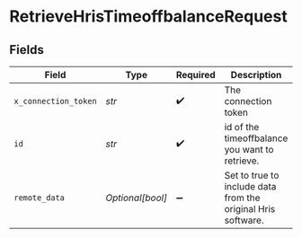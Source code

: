 # RetrieveHrisTimeoffbalanceRequest


## Fields

| Field                                                        | Type                                                         | Required                                                     | Description                                                  |
| ------------------------------------------------------------ | ------------------------------------------------------------ | ------------------------------------------------------------ | ------------------------------------------------------------ |
| `x_connection_token`                                         | *str*                                                        | :heavy_check_mark:                                           | The connection token                                         |
| `id`                                                         | *str*                                                        | :heavy_check_mark:                                           | id of the timeoffbalance you want to retrieve.               |
| `remote_data`                                                | *Optional[bool]*                                             | :heavy_minus_sign:                                           | Set to true to include data from the original Hris software. |